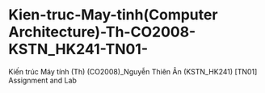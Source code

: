 # Kien-truc-May-tinh(Computer Architecture)-Th-CO2008-KSTN_HK241-TN01-
Kiến trúc Máy tính (Th) (CO2008)_Nguyễn Thiên Ân (KSTN_HK241) [TN01] Assignment and Lab
